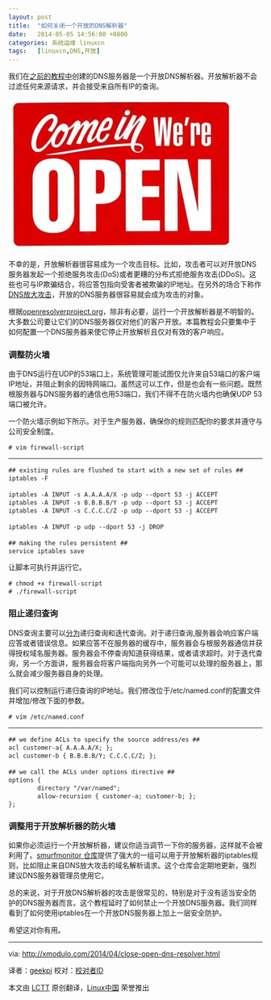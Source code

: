 ```yaml
---
layout: post
title:	"如何关闭一个开放的DNS解析器"
date:	2014-05-05 14:56:00 +0800 
categories:	系统运维 linuxcn 
tags:	[linuxcn,DNS,开放]
---
```



我们在[之前的教程中](http://linux.cn/article-2969-1.html)创建的DNS服务器是一个开放DNS解析器。开放解析器不会过滤任何来源请求，并会接受来自所有IP的查询。


![](/Asserts/Images/album/201405/05/145631e9tm9gtwj7orz7rk.jpg)


不幸的是，开放解析器很容易成为一个攻击目标。比如，攻击者可以对开放DNS服务器发起一个拒绝服务攻击(DoS)或者更糟的分布式拒绝服务攻击(DDoS)。这些也可与IP欺骗结合，将应答包指向受害者被欺骗的IP地址。在另外的场合下称作[DNS放大攻击](https://www.us-cert.gov/ncas/alerts/TA13-088A)，开放的DNS服务器很容易就会成为攻击的对象。


根据[openresolverproject.org](http://openresolverproject.org/)，除非有必要，运行一个开放解析器是不明智的。大多数公司要让它们的DNS服务器仅对他们的客户开放。本篇教程会只要集中于如何配置一个DNS服务器来使它停止开放解析且仅对有效的客户响应。


### 调整防火墙


由于DNS运行在UDP的53端口上，系统管理可能试图仅允许来自53端口的客户端IP地址，并阻止剩余的因特网端口。虽然这可以工作，但是也会有一些问题。既然根服务器与DNS服务器的通信也用53端口，我们不得不在防火墙内也确保UDP 53端口被允许。


一个防火墙示例如下所示。对于生产服务器，确保你的规则匹配你的要求并遵守与公司安全制度。



```
# vim firewall-script 

```



---



```
## existing rules are flushed to start with a new set of rules ##
iptables -F

iptables -A INPUT -s A.A.A.A/X -p udp --dport 53 -j ACCEPT
iptables -A INPUT -s B.B.B.B/Y -p udp --dport 53 -j ACCEPT
iptables -A INPUT -s C.C.C.C/Z -p udp --dport 53 -j ACCEPT

iptables -A INPUT -p udp --dport 53 -j DROP

## making the rules persistent ##
service iptables save

```

让脚本可执行并运行它。



```
# chmod +x firewall-script
# ./firewall-script 

```

### 阻止递归查询


DNS查询主要可以[分为](http://technet.microsoft.com/en-us/library/cc961401.aspx)递归查询和迭代查询。对于递归查询,服务器会响应客户端应答或者错误信息。如果应答不在服务器的缓存中，服务器会与根服务器通信并获得授权域名服务器。服务器会不停查询知道获得结果，或者请求超时。对于迭代查询，另一个方面讲，服务器会将客户端指向另外一个可能可以处理的服务器上，那么就会减少服务器自身的处理。


我们可以控制运行递归查询的IP地址。我们修改位于/etc/named.conf的配置文件并增加/修改下面的参数。



```
# vim /etc/named.conf

```



---



```
## we define ACLs to specify the source address/es ##
acl customer-a{ A.A.A.A/X; };
acl customer-b { B.B.B.B/Y; C.C.C.C/Z; };

## we call the ACLs under options directive ##
options {
        directory "/var/named";
        allow-recursion { customer-a; customer-b; };
};

```

### 调整用于开放解析器的防火墙


如果你必须运行一个开放解析器，建议你适当调节一下你的服务器，这样就不会被利用了。[smurfmonitor 仓库](https://github.com/smurfmonitor/dns-iptables-rules)提供了强大的一组可以用于开放解析器的iptables规则，比如阻止来自DNS放大攻击的域名解析请求。这个仓库会定期地更新，强烈建议DNS服务器管理员使用它。


总的来说，对于开放DNS解析器的攻击是很常见的，特别是对于没有适当安全防护的DNS服务器而言。这个教程延时了如何禁止一个开放DNS服务器。我们同样看到了如何使用iptables在一个开放DNS服务器上加上一层安全防护。


希望这对你有用。




---


via: <http://xmodulo.com/2014/04/close-open-dns-resolver.html>


译者：[geekpi](https://github.com/geekpi) 校对：[校对者ID](https://github.com/%E6%A0%A1%E5%AF%B9%E8%80%85ID)


本文由 [LCTT](https://github.com/LCTT/TranslateProject) 原创翻译，[Linux中国](http://linux.cn/) 荣誉推出

